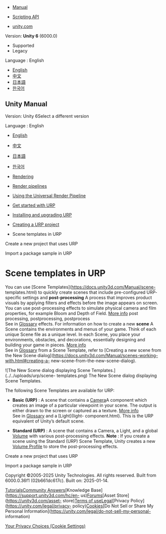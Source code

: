 [](https://docs.unity3d.com)

  * [Manual](../Manual/index.html)
  * [Scripting API](../ScriptReference/index.html)

  * [unity.com](https://unity.com/)

Version: **Unity 6** (6000.0)

  * Supported
  * Legacy

Language : English

  * [English](/Manual/urp/scene-templates.html)
  * [中文](/cn/current/Manual/urp/scene-templates.html)
  * [日本語](/ja/current/Manual/urp/scene-templates.html)
  * [한국어](/kr/current/Manual/urp/scene-templates.html)

[](https://docs.unity3d.com)

## Unity Manual

Version: Unity 6Select a different version

Language : English

  * [English](/Manual/urp/scene-templates.html)
  * [中文](/cn/current/Manual/urp/scene-templates.html)
  * [日本語](/ja/current/Manual/urp/scene-templates.html)
  * [한국어](/kr/current/Manual/urp/scene-templates.html)

  * [Rendering](../rendering-and-post-processing.html)
  * [Render pipelines](../render-pipelines.html)
  * [Using the Universal Render Pipeline](../universal-render-pipeline.html)
  * [Get started with URP](../urp/introduction-landing.html)
  * [Installing and upgrading URP](../urp/InstallingAndConfiguringURP.html)
  * [Creating a URP project](../urp/creating-a-urp-project.html)
  * Scene templates in URP

[](../urp/creating-a-new-project-with-urp.html)

Create a new project that uses URP

[](../urp/package-samples.html)

Import a package sample in URP

# Scene templates in URP

You can use [Scene Templates](https://docs.unity3d.com/Manual/scene-
templates.html) to quickly create scenes that include pre-configured URP-
specific settings and **post-processing** A process that improves product
visuals by applying filters and effects before the image appears on screen.
You can use post-processing effects to simulate physical camera and film
properties, for example Bloom and Depth of Field. [More
info](../PostProcessingOverview.html) post processing, postprocessing,
postprocess  
See in [Glossary](../Glossary.html#post-processing) effects. For information
on how to create a new **scene** A Scene contains the environments and menus
of your game. Think of each unique Scene file as a unique level. In each
Scene, you place your environments, obstacles, and decorations, essentially
designing and building your game in pieces. [More
info](../CreatingScenes.html)  
See in [Glossary](../Glossary.html#Scene) from a Scene Template, refer to
[Creating a new scene from the New Scene
dialog](https://docs.unity3d.com/Manual/scenes-working-with.html#creating-a-
new-scene-from-the-new-scene-dialog).

![The New Scene dialog displaying Scene Templates.](../../uploads/urp/scene-
templates.png) The New Scene dialog displaying Scene Templates.

The following Scene Templates are available for URP:

  * **Basic (URP)** : A scene that contains a [Camera](camera-component-reference.html)A component which creates an image of a particular viewpoint in your scene. The output is either drawn to the screen or captured as a texture. [More info](../CamerasOverview.html)  
See in [Glossary](../Glossary.html#Camera) and a [Light](light-
component.html). This is the URP equivalent of Unity’s default scene.

  * **Standard (URP)** : A scene that contains a Camera, a Light, and a global [Volume](Volumes.html) with various post-processing effects. **Note** : If you create a scene using the Standard (URP) Scene Template, Unity creates a new [Volume Profile](Volume-Profile.html) to store the post-processing effects.

[](../urp/creating-a-new-project-with-urp.html)

Create a new project that uses URP

[](../urp/package-samples.html)

Import a package sample in URP

Copyright ©2005-2025 Unity Technologies. All rights reserved. Built from
6000.0.36f1 (02b661dc617c). Built on: 2025-01-14.

[Tutorials](https://learn.unity.com/)[Community
Answers](https://answers.unity3d.com)[Knowledge
Base](https://support.unity3d.com/hc/en-
us)[Forums](https://forum.unity3d.com)[Asset Store](https://unity3d.com/asset-
store)[Terms of
use](https://docs.unity3d.com/Manual/TermsOfUse.html)[Legal](https://unity.com/legal)[Privacy
Policy](https://unity.com/legal/privacy-
policy)[Cookies](https://unity.com/legal/cookie-policy)[Do Not Sell or Share
My Personal Information](https://unity.com/legal/do-not-sell-my-personal-
information)

[Your Privacy Choices (Cookie Settings)](javascript:void\(0\);)

